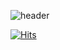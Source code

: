 ![header](https://capsule-render.vercel.app/api?type=wave&color=auto&height=300&section=header&text=Welcome%20to%20Kimdyg&fontSize=90)

[![Hits](https://hits.seeyoufarm.com/api/count/incr/badge.svg?url=https://github.com/kimdyg)](https://hits.seeyoufarm.com)                    